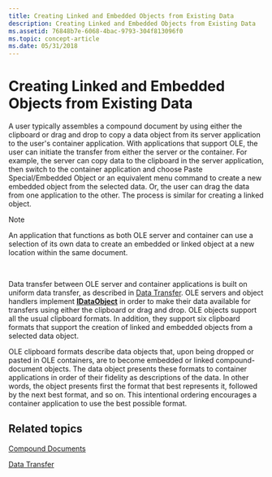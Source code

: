 ```yaml
---
title: Creating Linked and Embedded Objects from Existing Data
description: Creating Linked and Embedded Objects from Existing Data
ms.assetid: 76848b7e-6068-4bac-9793-304f813096f0
ms.topic: concept-article
ms.date: 05/31/2018
---
```


# Creating Linked and Embedded Objects from Existing Data

A user typically assembles a compound document by using either the clipboard or drag and drop to copy a data object from its server application to the user's container application. With applications that support OLE, the user can initiate the transfer from either the server or the container. For example, the server can copy data to the clipboard in the server application, then switch to the container application and choose Paste Special/Embedded Object or an equivalent menu command to create a new embedded object from the selected data. Or, the user can drag the data from one application to the other. The process is similar for creating a linked object.

> [!Note]  
> An application that functions as both OLE server and container can use a selection of its own data to create an embedded or linked object at a new location within the same document.

 

Data transfer between OLE server and container applications is built on uniform data transfer, as described in [Data Transfer](data-transfer.md). OLE servers and object handlers implement [**IDataObject**](/windows/desktop/api/ObjIdl/nn-objidl-idataobject) in order to make their data available for transfers using either the clipboard or drag and drop. OLE objects support all the usual clipboard formats. In addition, they support six clipboard formats that support the creation of linked and embedded objects from a selected data object.

OLE clipboard formats describe data objects that, upon being dropped or pasted in OLE containers, are to become embedded or linked compound-document objects. The data object presents these formats to container applications in order of their fidelity as descriptions of the data. In other words, the object presents first the format that best represents it, followed by the next best format, and so on. This intentional ordering encourages a container application to use the best possible format.

## Related topics

<dl> <dt>

[Compound Documents](compound-documents.md)
</dt> <dt>

[Data Transfer](data-transfer.md)
</dt> </dl>

 

 




